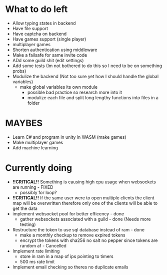 # What to do left
- Allow typing states in backend
- Have file support
- Have captcha on backend
- Have games support (single player)
- multiplayer games
- Shorten authentication using middleware
- Make a failsafe for same invite code
- ADd some guild shit (edit settings) 
- Add some tests (Im not bothered to do this so I need to be on something probs)
- Modulize the backend (Not too sure yet how I should handle the global variables)
    - make global variables its own module
        - possible bad practice so research more into it
        - modulize each file and split long lengthy functions into files in a folder

# MAYBES
- Learn C# and program in unity in WASM (make games)
- Make multiplayer games
- Add machine learning

# Currently doing
- **!!CRITICAL!!** Something is causing high cpu usage when websockets are running - FIXED
    - possibly for loop?
- **!!CRITICAL!!** If the same user were to open multiple clients the client map will be overwritten therefore
    only one of the clients will be able to get the data
- implement websocket pool for better efficency - done
    - gather websockets associated with a guild - done (Needs more testing)
- Restructure the token to use sql database instead of ram - done
    - make a monthly checkup to remove expired tokens
    - encrypt the tokens with sha256 no salt no pepper since tokens are random af - Cancelled
- Implement rate limiting
    - store in ram in a map of ips pointing to timers
    - 500 ms rate limit
- Implement email checking so theres no duplicate emails
